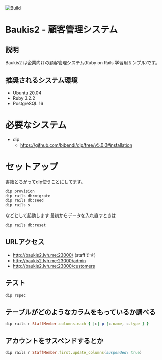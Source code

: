 ![Build](https://github.com/kakikubo/baukis2/workflows/Build/badge.svg)

# Baukis2 - 顧客管理システム

## 説明

Baukis2 は企業向けの顧客管理システム(Ruby on Rails 学習用サンプル)です。

## 推奨されるシステム環境

* Ubuntu 20.04
* Ruby 3.2.2
* PostgreSQL 16

# 必要なシステム

* dip
  * <https://github.com/bibendi/dip/tree/v5.0.0#installation>

# セットアップ

書籍とちがってdip使うことにしてます。

```bash
dip provision
dip rails db:migrate
dip rails db:seed
dip rails s
```

などとして起動します
最初からデータを入れ直すときは

```bash
dip rails db:reset
```

## URLアクセス

* <http://baukis2.lvh.me:23000/> (staffです)
* <http://baukis2.lvh.me:23000/admin>
* <http://baukis2.lvh.me:23000/customers>

## テスト

```bash
dip rspec
```

## テーブルがどのようなカラムをもっているか調べる

```ruby
dip rails r StaffMember.columns.each { |c| p [c.name, c.type ] }
```

## アカウントをサスペンドするとか

```ruby
dip rails r StaffMember.first.update_columns(suspended: true)
```
